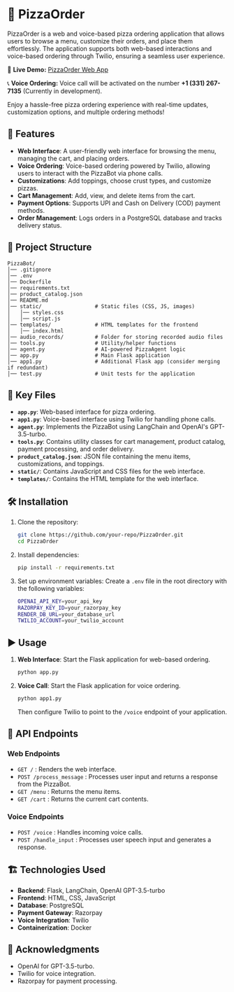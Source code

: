 # 🍕 PizzaOrder  

PizzaOrder is a web and voice-based pizza ordering application that allows users to browse a menu, customize their orders, and place them effortlessly. The application supports both web-based interactions and voice-based ordering through Twilio, ensuring a seamless user experience.  

🚀 **Live Demo:** [PizzaOrder Web App](https://pizzabot-production-e53f.up.railway.app/)  

📞 **Voice Ordering:** Voice call will be activated on the number **+1 (331) 267-7135** (Currently in development).  

Enjoy a hassle-free pizza ordering experience with real-time updates, customization options, and multiple ordering methods!

## 🚀 Features  

- **Web Interface**: A user-friendly web interface for browsing the menu, managing the cart, and placing orders.  
- **Voice Ordering**: Voice-based ordering powered by Twilio, allowing users to interact with the PizzaBot via phone calls.  
- **Customizations**: Add toppings, choose crust types, and customize pizzas.  
- **Cart Management**: Add, view, and delete items from the cart.  
- **Payment Options**: Supports UPI and Cash on Delivery (COD) payment methods.  
- **Order Management**: Logs orders in a PostgreSQL database and tracks delivery status.  

## 📂 Project Structure  

```
PizzaBot/
│── .gitignore
│── .env
│── Dockerfile
│── requirements.txt
│── product_catalog.json
│── README.md
│── static/                 # Static files (CSS, JS, images)
│   │── styles.css
│   │── script.js
│── templates/              # HTML templates for the frontend
│   │── index.html
│── audio_records/          # Folder for storing recorded audio files
│── tools.py                # Utility/helper functions
│── agent.py                # AI-powered PizzaAgent logic
│── app.py                  # Main Flask application
│── app1.py                 # Additional Flask app (consider merging if redundant)
│── test.py                 # Unit tests for the application
```

## 🔑 Key Files  

- **`app.py`**: Web-based interface for pizza ordering.  
- **`app1.py`**: Voice-based interface using Twilio for handling phone calls.  
- **`agent.py`**: Implements the PizzaBot using LangChain and OpenAI's GPT-3.5-turbo.  
- **`tools.py`**: Contains utility classes for cart management, product catalog, payment processing, and order delivery.  
- **`product_catalog.json`**: JSON file containing the menu items, customizations, and toppings.  
- **`static/`**: Contains JavaScript and CSS files for the web interface.  
- **`templates/`**: Contains the HTML template for the web interface.  

## 🛠 Installation  

1. Clone the repository:  
   ```bash
   git clone https://github.com/your-repo/PizzaOrder.git
   cd PizzaOrder
   ```

2. Install dependencies:  
   ```bash
   pip install -r requirements.txt
   ```

3. Set up environment variables: Create a `.env` file in the root directory with the following variables:  
   ```bash
   OPENAI_API_KEY=your_api_key
   RAZORPAY_KEY_ID=your_razorpay_key
   RENDER_DB_URL=your_database_url
   TWILIO_ACCOUNT=your_twilio_account
   ```

## ▶ Usage  

1. **Web Interface**: Start the Flask application for web-based ordering.  
   ```bash
   python app.py
   ```

2. **Voice Call**: Start the Flask application for voice ordering.  
   ```bash
   python app1.py
   ```
   Then configure Twilio to point to the `/voice` endpoint of your application.  

## 📡 API Endpoints  

### Web Endpoints  
- `GET /` : Renders the web interface.  
- `POST /process_message` : Processes user input and returns a response from the PizzaBot.  
- `GET /menu` : Returns the menu items.  
- `GET /cart` : Returns the current cart contents.  

### Voice Endpoints  
- `POST /voice` : Handles incoming voice calls.  
- `POST /handle_input` : Processes user speech input and generates a response.  

## 🏗 Technologies Used  

- **Backend**: Flask, LangChain, OpenAI GPT-3.5-turbo  
- **Frontend**: HTML, CSS, JavaScript  
- **Database**: PostgreSQL  
- **Payment Gateway**: Razorpay  
- **Voice Integration**: Twilio  
- **Containerization**: Docker  

## 🙌 Acknowledgments  

- OpenAI for GPT-3.5-turbo.  
- Twilio for voice integration.  
- Razorpay for payment processing.  
